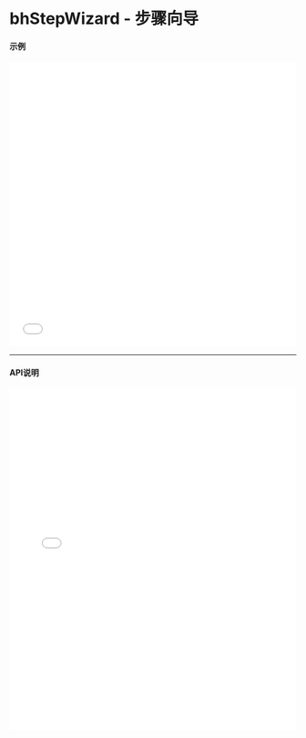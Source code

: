 # bhStepWizard - 步骤向导

#### 示例

<iframe width="100%" height="500" src="//jsrun.net/u4pKp/embedded/all/light/" allowfullscreen="allowfullscreen" frameborder="0"></iframe>

*****
#### API说明

<iframe width="100%" height="600" src="../bh_apis/1.0/module-bhStepWizard.html" frameborder="0" id="innerFrame"></iframe>